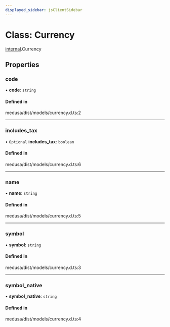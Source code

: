 ```yaml
---
displayed_sidebar: jsClientSidebar
---
```


# Class: Currency

[internal](../modules/internal.md).Currency

## Properties

### code

• **code**: `string`

#### Defined in

medusa/dist/models/currency.d.ts:2

___

### includes\_tax

• `Optional` **includes\_tax**: `boolean`

#### Defined in

medusa/dist/models/currency.d.ts:6

___

### name

• **name**: `string`

#### Defined in

medusa/dist/models/currency.d.ts:5

___

### symbol

• **symbol**: `string`

#### Defined in

medusa/dist/models/currency.d.ts:3

___

### symbol\_native

• **symbol\_native**: `string`

#### Defined in

medusa/dist/models/currency.d.ts:4
